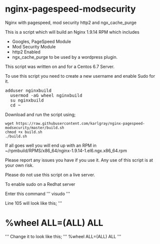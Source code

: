 # nginx-pagespeed-modsecurity
Nginx with pagespeed, mod security http2 and ngx_cache_purge

This is a script which will build an Nginx 1.9.14 RPM which includes
  * Googles, PageSpeed Module
  * Mod Security Module
  * http2 Enabled
  * ngx_cache_purge to be used by a wordpress plugin.

This script was written on and for a Centos 6.7 Server.

To use this script you need to create a new username and enable Sudo for it.

  <pre>adduser nginxbuild
  usermod -aG wheel nginxbuild
  su nginxbuild
  cd ~</pre>
  
Download and run the script using;

```
wget https://raw.githubusercontent.com/karlgray/nginx-pagespeed-modsecurity/master/build.sh
chmod +x build.sh
./build.sh
```

If all goes well you will end up with an RPM in ~/rpmbuild/RPMS/x86_64/nginx-1.9.14-1.el6.ngx.x86_64.rpm

Please report any issues you have if you use it.  Any use of this script is at your own risk.

Please do not use this script on a live server.

To enable sudo on a Redhat server

Enter this command
'''
visudo
'''

Line 105 will look like this;
'''
#  %wheel  ALL=(ALL)       ALL
'''
Change it to look like this;
'''
%wheel  ALL=(ALL)       ALL
'''
